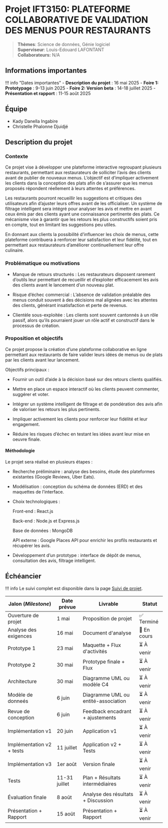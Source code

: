# Projet IFT3150: PLATEFORME COLLABORATIVE DE VALIDATION DES MENUS POUR RESTAURANTS

> **Thèmes**: Science de données, Génie logiciel  
> **Superviseur**: Louis-Edouard LAFONTANT  
> **Collaborateurs:** N/A

## Informations importantes

!!! info "Dates importantes"
    - **Description du projet** : 16 mai 2025
    - **Foire 1: Prototypage** : 9-13 juin 2025
    - **Foire 2: Version beta** : 14-18 juillet 2025
    - **Présentation et rapport** : 11-15 août 2025

## Équipe

- Kady Danella Ingabire
- Christelle Phalonne Djuidjé

## Description du projet

### Contexte
Ce projet vise à développer une plateforme interactive regroupant plusieurs restaurants, permettant aux restaurateurs de solliciter l’avis des clients avant de publier de nouveaux menus. L’objectif est d’impliquer activement les clients dans la conception des plats afin de s’assurer que les menus proposés répondent réellement à leurs attentes et préférences.

Les restaurants pourront recueillir les suggestions et critiques des utilisateurs afin d’ajuster leurs offres avant de les officialiser. Un système de filtrage intelligent sera intégré pour analyser les avis et mettre en avant ceux émis par des clients ayant une connaissance pertinente des plats. Ce mécanisme vise à garantir que les retours les plus constructifs soient pris en compte, tout en limitant les suggestions peu utiles.

En donnant aux clients la possibilité d’influencer les choix de menus, cette plateforme contribuera à renforcer leur satisfaction et leur fidélité, tout en permettant aux restaurateurs d’améliorer continuellement leur offre culinaire.

### Problématique ou motivations
- Manque de retours structurés : Les restaurateurs disposent rarement d’outils leur permettant de recueillir et d’exploiter efficacement les avis des clients avant le lancement d’un nouveau plat.

- Risque d’échec commercial : L’absence de validation préalable des menus conduit souvent à des décisions mal alignées avec les attentes des clients, générant insatisfaction et perte de revenus.

- Clientèle sous-exploitée : Les clients sont souvent cantonnés à un rôle passif, alors qu’ils pourraient jouer un rôle actif et constructif dans le processus de création.

### Proposition et objectifs
Ce projet propose la création d’une plateforme collaborative en ligne permettant aux restaurants de faire valider leurs idées de menus ou de plats par les clients avant leur lancement.

Objectifs principaux :

- Fournir un outil d’aide à la décision basé sur des retours clients qualifiés.

- Mettre en place un espace interactif où les clients peuvent commenter, suggérer et voter.

- Intégrer un système intelligent de filtrage et de pondération des avis afin de valoriser les retours les plus pertinents.

- Impliquer activement les clients pour renforcer leur fidélité et leur engagement.

- Réduire les risques d’échec en testant les idées avant leur mise en oeuvre finale.

#### Méthodologie
Le projet sera réalisé en plusieurs étapes :

- Recherche préliminaire : analyse des besoins, étude des plateformes existantes (Google Reviews, Uber Eats).

- Modélisation : conception du schéma de données (ERD) et des maquettes de l’interface.

- Choix technologiques :

  Front-end : React.js

  Back-end : Node.js et Express.js

  Base de données : MongoDB

  API externe : Google Places API pour enrichir les profils restaurants et récupérer les avis.

- Développement d’un prototype : interface de dépôt de menus, consultation des avis, filtrage intelligent. 


## Échéancier

!!! info
    Le suivi complet est disponible dans la page [Suivi de projet](suivi.md).

| Jalon (*Milestone*)            | Date prévue   | Livrable                            | Statut      |
|--------------------------------|---------------|-------------------------------------|-------------|
| Ouverture de projet            | 1 mai         | Proposition de projet               | ✅ Terminé  |
| Analyse des exigences          | 16 mai        | Document d'analyse                  | 🔄 En cours |
| Prototype 1                    | 23 mai        | Maquette + Flux d'activités         | ⏳ À venir  |
| Prototype 2                    | 30 mai        | Prototype finale + Flux             | ⏳ À venir  |
| Architecture                   | 30 mai        | Diagramme UML ou modèle C4          | ⏳ À venir  |
| Modèle de donneés              | 6 juin        | Diagramme UML ou entité-association | ⏳ À venir  |
| Revue de conception            | 6 juin        | Feedback encadrant + ajustements    | ⏳ À venir  |
| Implémentation v1              | 20 juin       | Application v1                      | ⏳ À venir  |
| Implémentation v2 + tests      | 11 juillet    | Application v2 + Tests              | ⏳ À venir  |
| Implémentation v3              | 1er août      | Version finale                      | ⏳ À venir  |
| Tests                          | 11-31 juillet | Plan + Résultats intermédiaires     | ⏳ À venir  |
| Évaluation finale              | 8 août        | Analyse des résultats + Discussion  | ⏳ À venir  |
| Présentation + Rapport         | 15 août       | Présentation + Rapport              | ⏳ À venir  |
